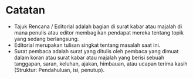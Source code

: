 # Catatan
- Tajuk Rencana / Editorial adalah bagian di surat kabar atau majalah di mana penulis atau editor membagikan pendapat mereka tentang topik yang sedang berlangsung.
- Editorial merupakan tulisan singkat tentang masalah saat ini.
- Surat pembaca adalah surat yang ditulis oleh pembaca yang dimuat dalam koran atau surat kabar atau majalah yang berisi sebuah tanggapan, saran, keluhan, ajakan, himbauan, atau ucapan terima kasih (Struktur: Pendahuluan, isi, penutup).